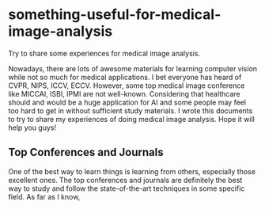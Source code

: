 # something-useful-for-medical-image-analysis
Try to share some experiences for medical image analysis.

Nowadays, there are lots of awesome materials for learning computer vision while not so much for medical applications. I bet everyone has heard of CVPR, NIPS, ICCV, ECCV. However, some top medical image conference like MICCAI, ISBI, IPMI are not well-known. Considering that healthcare should and would be a huge application for AI and some people may feel too hard to get in without sufficient study materials. I wrote this documents to try to share my experiences of doing medical image analysis. Hope it will help you guys!

## Top Conferences and Journals
One of the best way to learn things is learning from others, especially those excellent ones. The top conferences and journals are definitely the best way to study and follow the state-of-the-art techniques in some specific field.
As far as I know, 
